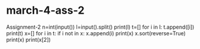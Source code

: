 # march-4-ass-2
Assignment-2
n=int(input())
l=input().split()
print(l)
t=[]
for i in l:
    t.append([i])
print(t)
x=[]
for i in t:
    if i not in x:
        x.append(i)
print(x)
x.sort(reverse=True)
print(x)
print(x[2])
